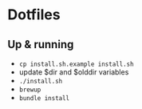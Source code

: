 # Dotfiles

## Up & running

- `cp install.sh.example install.sh`
- update $dir and $olddir variables
- `./install.sh`
- `brewup`
- `bundle install`
